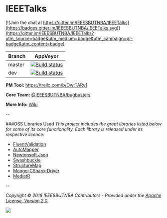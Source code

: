 # IEEETalks

[![Join the chat at https://gitter.im/IEEESBUTNBA/IEEETalks](https://badges.gitter.im/IEEESBUTNBA/IEEETalks.svg)](https://gitter.im/IEEESBUTNBA/IEEETalks?utm_source=badge&utm_medium=badge&utm_campaign=pr-badge&utm_content=badge)

Branch  | AppVeyor
------------- | -------------
master | [![Build status](https://ci.appveyor.com/api/projects/status/67qi2je0d0gb6g5t/branch/master?svg=true)](https://ci.appveyor.com/project/chescalante/ieeetalks/branch/master)
dev | [![Build status](https://ci.appveyor.com/api/projects/status/67qi2je0d0gb6g5t/branch/dev?svg=true)](https://ci.appveyor.com/project/chescalante/ieeetalks/branch/dev)

**PM Tool:** https://trello.com/b/OwtTARy1

**Core Team:** [@IEEESBUTNBA/bugbusters](https://github.com/orgs/IEEESBUTNBA/teams/bugbusters)

**More Info:** [Wiki](https://github.com/IEEESBUTNBA/IEEETalks/wiki)

--

###OSS Libraries Used
_This project includes the great libraries listed below for some of its core functionality. Each library is released under its respective licence:_

* [FluentValidation](https://github.com/JeremySkinner/FluentValidation)
* [AutoMapper](https://github.com/AutoMapper/AutoMapper)
* [Newtonsoft.Json](https://github.com/JamesNK/Newtonsoft.Json)
* [Swashbuckle](https://github.com/domaindrivendev/Swashbuckle)
* [StructureMap](https://github.com/structuremap/structuremap)
* [Mongo-CSharp-Driver](https://github.com/mongodb/mongo-csharp-driver)
* [MediatR](https://github.com/jbogard/MediatR)

--

_Copyright &copy; 2016 IEEESBUTNBA Contributors - Provided under the [Apache License, Version 2.0](http://apache.org/licenses/LICENSE-2.0.html)._


![](http://ltgp.com.ar/images_dana/Poster_IEEETalks_small.jpg)
 
